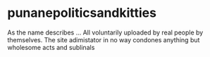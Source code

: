 # punanepoliticsandkitties
As the name describes ... All voluntarily uploaded by real people by themselves. The site adimistator in no way condones anything but wholesome acts and sublinals
